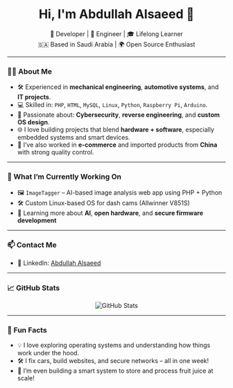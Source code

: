 <h1 align="center">Hi, I'm Abdullah Alsaeed 👋</h1>

<p align="center">
  🚀 Developer | 🔧 Engineer | 🎓 Lifelong Learner<br>
  🇸🇦 Based in Saudi Arabia | 🌍 Open Source Enthusiast
</p>

---

### 👨‍💻 About Me
- 🛠️ Experienced in **mechanical engineering**, **automotive systems**, and **IT projects**.
- 💻 Skilled in: `PHP`, `HTML`, `MySQL`, `Linux`, `Python`, `Raspberry Pi`, `Arduino`.
- 🔐 Passionate about: **Cybersecurity**, **reverse engineering**, and **custom OS design**.
- 🌐 I love building projects that blend **hardware + software**, especially embedded systems and smart devices.
- 🏪 I’ve also worked in **e-commerce** and imported products from **China** with strong quality control.

---

### 🧠 What I’m Currently Working On
- 🖼️ `ImageTagger` – AI-based image analysis web app using PHP + Python
- 🛠️ Custom Linux-based OS for dash cams (Allwinner V851S)
- 🌱 Learning more about **AI**, **open hardware**, and **secure firmware development**

---

### 📫 Contact Me
- 💼 LinkedIn: [Abdullah Alsaeed](https://www.linkedin.com/in/abdullah-alsaeed-10b41b3b/)

---

### 📈 GitHub Stats
<p align="center">
  <img src="https://github-readme-stats.vercel.app/api?username=assaeed&show_icons=true&theme=default&hide_title=true" alt="GitHub Stats" />
</p>

---

### 🌟 Fun Facts
- 💡 I love exploring operating systems and understanding how things work under the hood.
- 🛠️ I fix cars, build websites, and secure networks – all in one week!
- 🍊 I’m even building a smart system to store and process fruit juice at scale!
